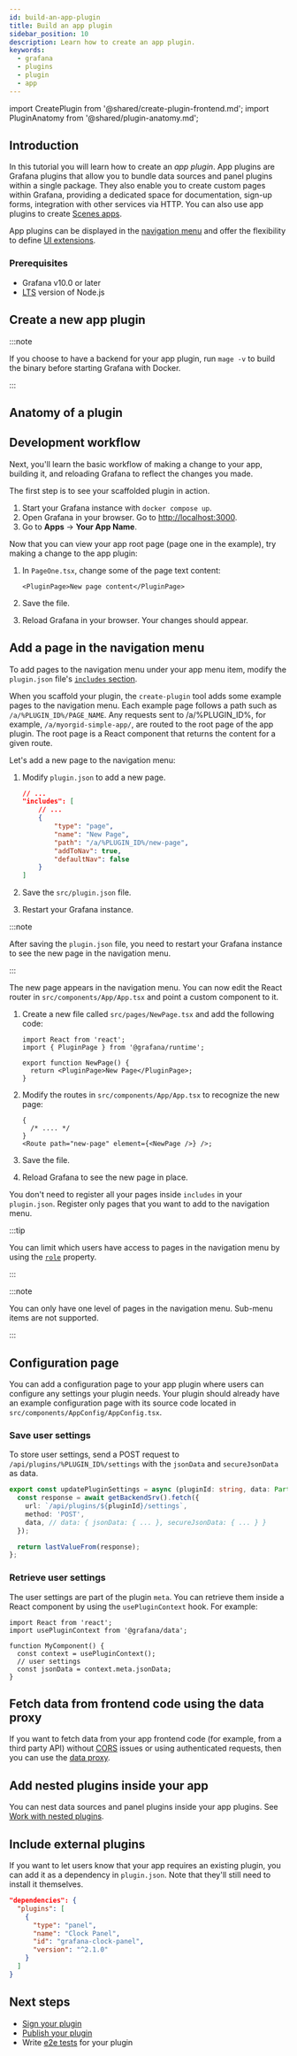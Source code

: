 ```yaml
---
id: build-an-app-plugin
title: Build an app plugin
sidebar_position: 10
description: Learn how to create an app plugin.
keywords:
  - grafana
  - plugins
  - plugin
  - app
---
```


import CreatePlugin from '@shared/create-plugin-frontend.md';
import PluginAnatomy from '@shared/plugin-anatomy.md';

## Introduction

In this tutorial you will learn how to create an _app plugin_. App plugins are Grafana plugins that allow you to bundle data sources and panel plugins within a single package. They also enable you to create custom pages within Grafana, providing a dedicated space for documentation, sign-up forms, integration with other services via HTTP. You can also use app plugins to create [Scenes apps](https://grafana.com/developers/scenes/).

App plugins can be displayed in the [navigation menu](#add-a-page-in-the-navigation-menu) and offer the flexibility to define [UI extensions](../key-concepts/ui-extensions.md).

### Prerequisites

- Grafana v10.0 or later
- [LTS](https://nodejs.dev/en/about/releases/) version of Node.js

## Create a new app plugin

<CreatePlugin pluginType="app" />

:::note

If you choose to have a backend for your app plugin, run `mage -v` to build the binary before starting Grafana with Docker.

:::

## Anatomy of a plugin

<PluginAnatomy />

## Development workflow

Next, you'll learn the basic workflow of making a change to your app, building it, and reloading Grafana to reflect the changes you made.

The first step is to see your scaffolded plugin in action.

1. Start your Grafana instance with `docker compose up`.
1. Open Grafana in your browser. Go to [http://localhost:3000](http://localhost:3000).
1. Go to **Apps** -> **Your App Name**.

Now that you can view your app root page (page one in the example), try making a change to the app plugin:

1. In `PageOne.tsx`, change some of the page text content:

   ```tsx title="src/pages/PageOne.tsx"
   <PluginPage>New page content</PluginPage>
   ```

1. Save the file.
1. Reload Grafana in your browser. Your changes should appear.

## Add a page in the navigation menu

To add pages to the navigation menu under your app menu item, modify the `plugin.json` file's [`includes` section](../reference/metadata.md#includes).

When you scaffold your plugin, the `create-plugin` tool adds some example pages to the navigation menu. Each example page follows a path such as `/a/%PLUGIN_ID%/PAGE_NAME`. Any requests sent to /a/%PLUGIN_ID%, for example, `/a/myorgid-simple-app/`, are routed to the root page of the app plugin. The root page is a React component that returns the content for a given route.

Let's add a new page to the navigation menu:

1. Modify `plugin.json` to add a new page.

   ```json title="src/plugin.json"
   // ...
   "includes": [
       // ...
       {
           "type": "page",
           "name": "New Page",
           "path": "/a/%PLUGIN_ID%/new-page",
           "addToNav": true,
           "defaultNav": false
       }
   ]
   ```

1. Save the `src/plugin.json` file.
1. Restart your Grafana instance.

:::note

After saving the `plugin.json` file, you need to restart your Grafana instance to see the new page in the navigation menu.

:::

The new page appears in the navigation menu. You can now edit the React router in `src/components/App/App.tsx` and point a custom component to it.

1. Create a new file called `src/pages/NewPage.tsx` and add the following code:

   ```tsx title="src/pages/NewPage.tsx"
   import React from 'react';
   import { PluginPage } from '@grafana/runtime';

   export function NewPage() {
     return <PluginPage>New Page</PluginPage>;
   }
   ```

1. Modify the routes in `src/components/App/App.tsx` to recognize the new page:

   ```tsx title="src/components/App/App.tsx"
   {
     /* .... */
   }
   <Route path="new-page" element={<NewPage />} />;
   ```

1. Save the file.
1. Reload Grafana to see the new page in place.

You don't need to register all your pages inside `includes` in your `plugin.json`. Register only pages that you want to add to the navigation menu.

:::tip

You can limit which users have access to pages in the navigation menu by using the [`role`](/reference/plugin-json#includes) property.

:::

:::note

You can only have one level of pages in the navigation menu. Sub-menu items are not supported.

:::

## Configuration page

You can add a configuration page to your app plugin where users can configure any settings your plugin needs. Your plugin should already have an example configuration page with its source code located in `src/components/AppConfig/AppConfig.tsx`.

### Save user settings

To store user settings, send a POST request to `/api/plugins/%PLUGIN_ID%/settings` with the `jsonData` and `secureJsonData` as data.

```ts
export const updatePluginSettings = async (pluginId: string, data: Partial<PluginMeta>) => {
  const response = await getBackendSrv().fetch({
    url: `/api/plugins/${pluginId}/settings`,
    method: 'POST',
    data, // data: { jsonData: { ... }, secureJsonData: { ... } }
  });

  return lastValueFrom(response);
};
```

### Retrieve user settings

The user settings are part of the plugin `meta`. You can retrieve them inside a React component by using the `usePluginContext` hook. For example:

```tsx
import React from 'react';
import usePluginContext from '@grafana/data';

function MyComponent() {
  const context = usePluginContext();
  // user settings
  const jsonData = context.meta.jsonData;
}
```

## Fetch data from frontend code using the data proxy

If you want to fetch data from your app frontend code (for example, from a third party API) without [CORS](https://developer.mozilla.org/en-US/docs/Web/HTTP/CORS) issues or using authenticated requests, then you can use the [data proxy](../how-to-guides/data-source-plugins/fetch-data-from-frontend).

## Add nested plugins inside your app

You can nest data sources and panel plugins inside your app plugins. See [Work with nested plugins](../how-to-guides/app-plugins/work-with-nested-plugins).

## Include external plugins

If you want to let users know that your app requires an existing plugin, you can add it as a dependency in `plugin.json`. Note that they'll still need to install it themselves.

```json title="src/plugin.json"
"dependencies": {
  "plugins": [
    {
      "type": "panel",
      "name": "Clock Panel",
      "id": "grafana-clock-panel",
      "version": "^2.1.0"
    }
  ]
}
```

## Next steps

- [Sign your plugin](../publish-a-plugin/sign-a-plugin.md)
- [Publish your plugin](../publish-a-plugin/publish-or-update-a-plugin.md)
- Write [e2e tests](../e2e-test-a-plugin/get-started.md) for your plugin
